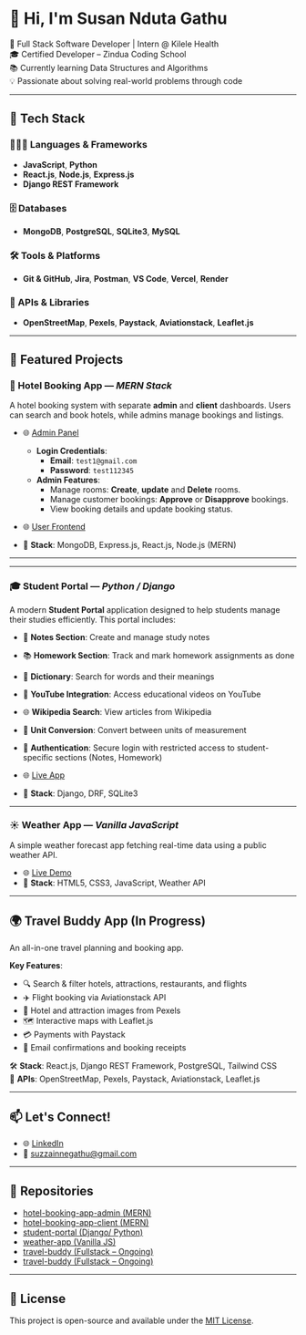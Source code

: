 # 👋 Hi, I'm Susan Nduta Gathu

🚀 Full Stack Software Developer | Intern @ Kilele Health  
🎓 Certified Developer – Zindua Coding School  
📚 Currently learning Data Structures and Algorithms  
💡 Passionate about solving real-world problems through code

---

## 🔧 Tech Stack

### 👩🏽‍💻 Languages & Frameworks
- **JavaScript**, **Python**
- **React.js**, **Node.js**, **Express.js**
- **Django REST Framework**

### 🗄️ Databases
- **MongoDB**, **PostgreSQL**, **SQLite3**, **MySQL**

### 🛠️ Tools & Platforms
- **Git & GitHub**, **Jira**, **Postman**, **VS Code**, **Vercel**, **Render**

### 🔌 APIs & Libraries
- **OpenStreetMap**, **Pexels**, **Paystack**, **Aviationstack**, **Leaflet.js**

---

## 🌟 Featured Projects

### 🏨 Hotel Booking App — *MERN Stack*
A hotel booking system with separate **admin** and **client** dashboards. Users can search and book hotels, while admins manage bookings and listings.

- 🌐 [Admin Panel](https://bookings-admin-one.vercel.app/)
  - **Login Credentials**:  
    - **Email**: `test1@gmail.com`  
    - **Password**: `test112345`
  - **Admin Features**:
    - Manage rooms: **Create**, **update** and **Delete** rooms.
    - Manage customer bookings: **Approve** or **Disapprove** bookings.
    - View booking details and update booking status.
  
- 🌐 [User Frontend](https://bookings-client-three.vercel.app/)
- 🧰 **Stack**: MongoDB, Express.js, React.js, Node.js (MERN)

---

---

### 🎓 Student Portal — *Python / Django*
A modern **Student Portal** application designed to help students manage their studies efficiently. This portal includes:
- 📝 **Notes Section**: Create and manage study notes
- 📚 **Homework Section**: Track and mark homework assignments as done
- 📖 **Dictionary**: Search for words and their meanings
- 🎥 **YouTube Integration**: Access educational videos on YouTube
- 🌐 **Wikipedia Search**: View articles from Wikipedia
- 🔄 **Unit Conversion**: Convert between units of measurement
- 🔐 **Authentication**: Secure login with restricted access to student-specific sections (Notes, Homework)

- 🌐 [Live App](https://student-portal-a9sw.onrender.com/)
- 🧰 **Stack**: Django, DRF, SQLite3

---

### ☀️ Weather App — *Vanilla JavaScript*
A simple weather forecast app fetching real-time data using a public weather API.

- 🌐 [Live Demo](https://weather-app-nine-sepia-11.vercel.app/)
- 🧰 **Stack**: HTML5, CSS3, JavaScript, Weather API

---

## 🌍 Travel Buddy App (In Progress)
An all-in-one travel planning and booking app.

**Key Features**:
- 🔍 Search & filter hotels, attractions, restaurants, and flights
- ✈️ Flight booking via Aviationstack API
- 📸 Hotel and attraction images from Pexels
- 🗺️ Interactive maps with Leaflet.js
- 💳 Payments with Paystack
- 📩 Email confirmations and booking receipts

🛠️ **Stack**: React.js, Django REST Framework, PostgreSQL, Tailwind CSS  
🔌 **APIs**: OpenStreetMap, Pexels, Paystack, Aviationstack, Leaflet.js

---

## 📫 Let's Connect!

- 🌐 [LinkedIn](https://www.linkedin.com/in/YOUR-LINKEDIN/)
- 📧 suzzainnegathu@gmail.com

---

## 📁 Repositories

- [hotel-booking-app-admin (MERN)](https://github.com/suegathu/bookings-admin)
- [hotel-booking-app-client (MERN)](https://github.com/suegathu/bookings-client)
- [student-portal (Django/ Python)](https://github.com/suegathu/student_portal)
- [weather-app (Vanilla JS)](https://github.com/suegathu/Weather-App)
- [travel-buddy (Fullstack – Ongoing)](https://github.com/suegathu/travel-buddy-frontend)
- [travel-buddy (Fullstack – Ongoing)](https://github.com/suegathu/travel-buddy-backend)

---

## 📃 License

This project is open-source and available under the [MIT License](LICENSE).
